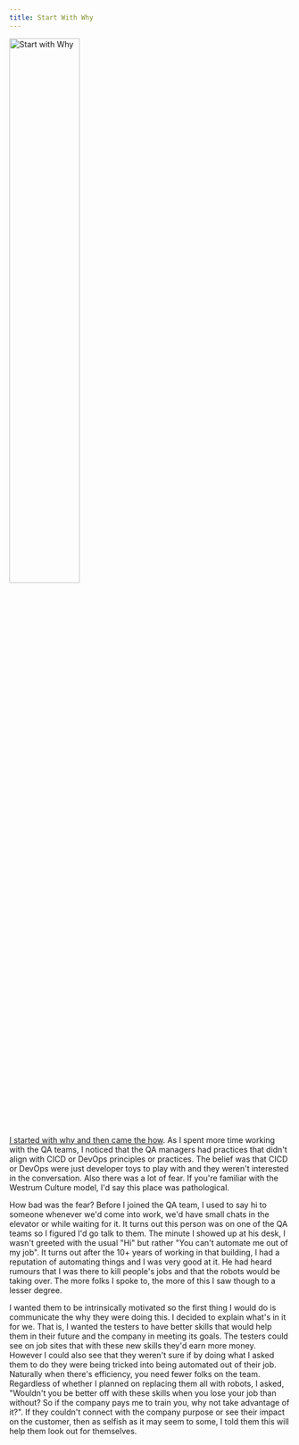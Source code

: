 ```yaml
---
title: Start With Why
---
```


<a href="https://simonsinek.com/books/start-with-why/" target="_blank">
    <img src="{{ site.baseurl }}/assets/images/startwithwhy.jpeg" alt="Start with Why" title="Start with Why" style="width:50%; display: block;" />
</a>

[I started with why and then came the how][1].
As I spent more time working with the QA teams, I noticed that the QA managers had practices that didn't align with CICD or DevOps principles or practices. 
The belief was that CICD or DevOps were just developer toys to play with and they weren't interested in the conversation.
Also there was a lot of fear. If you're familiar with the Westrum Culture model, I'd say this place was pathological. 

How bad was the fear? Before I joined the QA team, I used to say hi to someone whenever we'd come into work, we'd have small chats in the elevator or while waiting for it. 
It turns out this person was on one of the QA teams so I figured I'd go talk to them. 
The minute I showed up at his desk, I wasn't greeted with the usual "Hi" but rather "You can't automate me out of my job". 
It turns out after the 10+ years of working in that building, I had a reputation of automating things and I was very good at it. 
He had heard rumours that I was there to kill people's jobs and that the robots would be taking over. 
The more folks I spoke to, the more of this I saw though to a lesser degree.

I wanted them to be intrinsically motivated so the first thing I would do is communicate the why they were doing this.
I decided to explain what's in it for we. 
That is, I wanted the testers to have better skills that would help them in their future and the company in meeting its goals.
The testers could see on job sites that with these new skills they'd earn more money. 
However I could also see that they weren't sure if by doing what I asked them to do they were being tricked into being automated out of their job.
Naturally when there's efficiency, you need fewer folks on the team.
Regardless of whether I planned on replacing them all with robots, I asked, "Wouldn't you be better off with these skills when you lose your job than without? 
So if the company pays me to train you, why not take advantage of it?". 
If they couldn't connect with the company purpose or see their impact on the customer, then as selfish as it may seem to some, I told them this will help them look out for themselves.

[1]: https://itrevolution.com/articles/pattern-1-2-start-with-why-empower-the-how/
